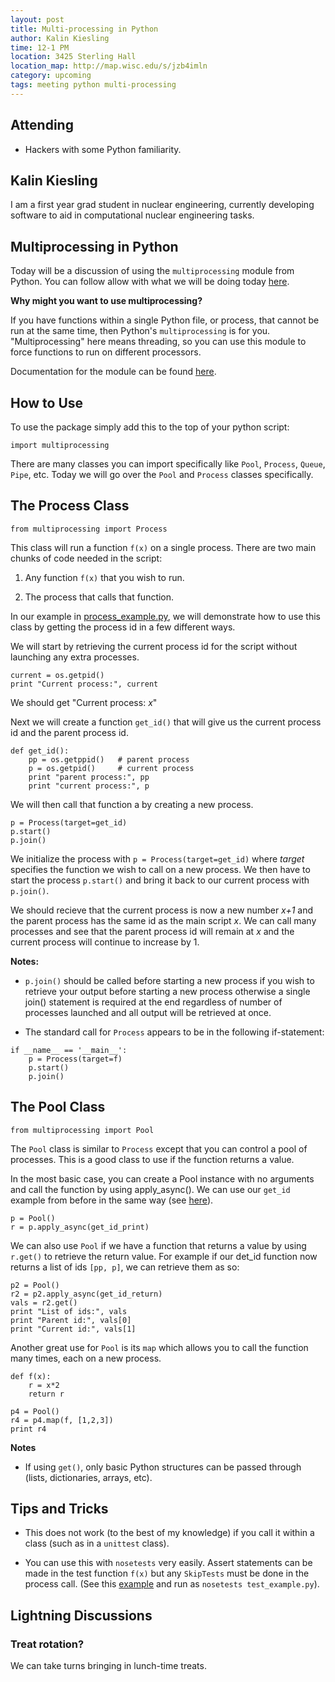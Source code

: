 ```yaml
---
layout: post
title: Multi-processing in Python
author: Kalin Kiesling
time: 12-1 PM
location: 3425 Sterling Hall
location_map: http://map.wisc.edu/s/jzb4imln
category: upcoming
tags: meeting python multi-processing
---
```



## Attending

- Hackers with some Python familiarity.


## Kalin Kiesling

I am a first year grad student in nuclear engineering, currently 
developing software to aid in computational nuclear engineering tasks. 

## Multiprocessing in Python

Today will be a discussion of using the `multiprocessing` module from Python.
You can follow allow with what we will be doing today [here][code].

**Why might you want to use multiprocessing?**

If you have functions within a single Python file, or process, that cannot be run
at the same time, then Python's `multiprocessing` is for you. "Multiprocessing"
here means threading, so you can use this module to force functions to 
run on different processors.

Documentation for the module can be found [here][docs].

## How to Use

To use the package simply add this to the top of your python script:

`import multiprocessing`

There are many classes you can import specifically like `Pool`, `Process`, `Queue`,
`Pipe`, etc. Today we will go over the `Pool` and `Process` classes specifically.

## The Process Class

`from multiprocessing import Process`

This class will run a function `f(x)` on a single process. There are two
main chunks of code needed in the script:

1. Any function `f(x)` that you wish to run.

2. The process that calls that function.

In our example in [process_example.py][process], we will demonstrate how to 
use this class by getting the process id in a few different ways.

We will start by retrieving the current process id for the script without
launching any extra processes.

```
current = os.getpid()
print "Current process:", current
```

We should get "Current process: *x*"

Next we will create a function `get_id()` that will give us the current
process id and the parent process id.

```
def get_id():   
    pp = os.getppid()   # parent process
    p = os.getpid()     # current process
    print "parent process:", pp
    print "current process:", p
```

We will then call that function a by creating a new process.

```
p = Process(target=get_id)
p.start()
p.join()
```

We initialize the process with `p = Process(target=get_id)` where *target* 
specifies the function we wish to call on a new process. We then have to
start the process `p.start()` and bring it back to our current process
with `p.join()`. 

We should recieve that the current process is now a new number *x+1* and
the parent process has the same id as the main script *x*.
We can call many processes and see that the parent process id will remain
at *x* and the current process will continue to increase by 1.

**Notes:**

- `p.join()` should be called before starting a new process if you 
wish to retrieve your output before starting a new process otherwise a 
single join() statement is required at the end regardless of number of
processes launched and all output will be retrieved at once.

- The standard call for `Process` appears to be in the following if-statement:

```
if __name__ == '__main__':
    p = Process(target=f)
    p.start()
    p.join()
```

## The Pool Class

`from multiprocessing import Pool`

The `Pool` class is similar to `Process` except that you can control a
pool of processes. This is a good class to use if the function returns 
a value.

In the most basic case, you can create a Pool instance with no arguments
and call the function by using apply_async(). We can use our `get_id`
example from before in the same way (see [here][pool]).

```
p = Pool()
r = p.apply_async(get_id_print)
```

We can also use `Pool` if we have a function that returns a value by using
`r.get()` to retrieve the return value. For example if our det_id function 
now returns a list of ids `[pp, p]`, we can retrieve them as so:

```
p2 = Pool()
r2 = p2.apply_async(get_id_return)
vals = r2.get()
print "List of ids:", vals
print "Parent id:", vals[0]
print "Current id:", vals[1]
```

Another great use for `Pool` is its `map` which allows you to call the
function many times, each on a new process.

```
def f(x):
    r = x*2
    return r

p4 = Pool()
r4 = p4.map(f, [1,2,3]) 
print r4
```

**Notes**

- If using `get()`, only basic Python structures can be passed through 
(lists, dictionaries, arrays, etc).


## Tips and Tricks

- This does not work (to the best of my knowledge) if you call it within 
a class (such as in a `unittest` class).

- You can use this with `nosetests` very easily. Assert statements can be
made in the test function `f(x)` but any `SkipTests` must be done in the 
process call. (See this [example][test] and run as `nosetests test_example.py`).

## Lightning Discussions 

### Treat rotation?

We can take turns bringing in lunch-time treats.

[code]: https://github.com/kkiesling/THW_multiprocessing
[docs]: https://docs.python.org/2/library/multiprocessing.html
[process]: https://github.com/kkiesling/THW_multiprocessing/blob/master/process_example.py
[pool]: https://github.com/kkiesling/THW_multiprocessing/blob/master/pool_example.py
[test]: https://github.com/kkiesling/THW_multiprocessing/blob/master/test_example.py
